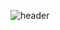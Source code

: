 ![header](https://capsule-render.vercel.app/api?type=waving&color=auto&height=300&section=header&text=Welcome%20to-nl-yeosu623's%20Playground!&fontSize=60&fontAlignY=20)
